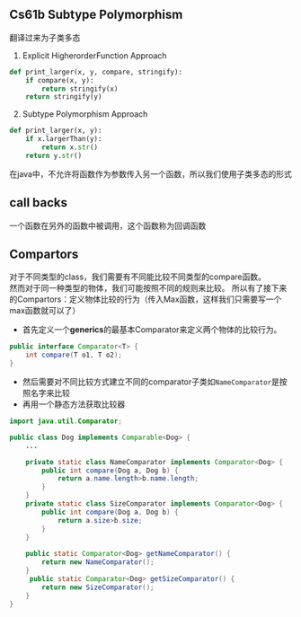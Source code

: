 ## Cs61b Subtype Polymorphism

翻译过来为子类多态

1. Explicit HigherorderFunction Approach

```py
def print_larger(x, y, compare, stringify):
    if compare(x, y):
        return stringify(x)
    return stringify(y)
```

2. Subtype Polymorphism Approach

```python
def print_larger(x, y):
    if x.largerThan(y):
        return x.str()
    return y.str()
```

在java中，不允许将函数作为参数传入另一个函数，所以我们使用子类多态的形式

## call backs

一个函数在另外的函数中被调用，这个函数称为回调函数

## Compartors

对于不同类型的class，我们需要有不同能比较不同类型的compare函数。<br>
然而对于同一种类型的物体，我们可能按照不同的规则来比较。
所以有了接下来的Compartors：定义物体比较的行为（传入Max函数，这样我们只需要写一个max函数就可以了）

* 首先定义一个**generics**的最基本Comparator来定义两个物体的比较行为。

```java
public interface Comparator<T> {
    int compare(T o1, T o2);
}
```



* 然后需要对不同比较方式建立不同的comparator子类如`NameComparator`是按照名字来比较
* 再用一个静态方法获取比较器

```java
import java.util.Comparator;

public class Dog implements Comparable<Dog> {
    ...

    private static class NameComparator implements Comparator<Dog> {
        public int compare(Dog a, Dog b) {
            return a.name.length>b.name.length;
        }
    }
    private static class SizeComparator implements Comparator<Dog> {
        public int compare(Dog a, Dog b) {
            return a.size>b.size;
        }
    }
    
    public static Comparator<Dog> getNameComparator() {
        return new NameComparator();
    }
     public static Comparator<Dog> getSizeComparator() {
        return new SizeComparator();
    }
}
```

